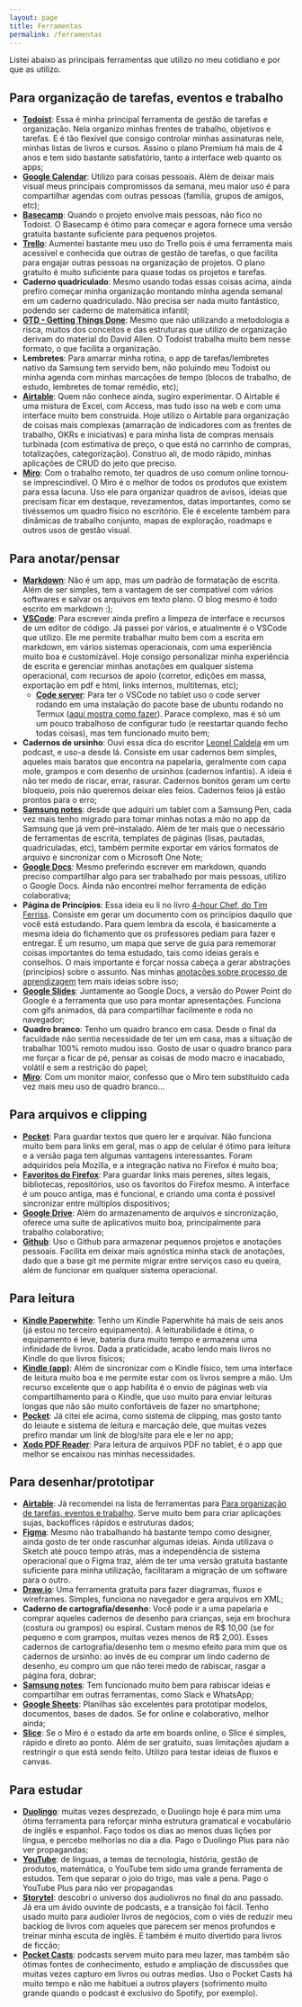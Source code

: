 ```yaml
---
layout: page
title: Ferramentas
permalink: /ferramentas
---
```


Listei abaixo as principais ferramentas que utilizo no meu cotidiano e por que as utilizo.

## Para organização de tarefas, eventos e trabalho

- [**Todoist**](https://todoist.com/pt-BR): Essa é minha principal ferramenta de gestão de tarefas e organização. Nela organizo minhas frentes de trabalho, objetivos e tarefas. E é tão flexível que consigo controlar minhas assinaturas nele, minhas listas de livros e cursos. Assino o plano Premium há mais de 4 anos e tem sido bastante satisfatório, tanto a interface web quanto os apps;
- [**Google Calendar**](https://calendar.google.com/): Utilizo para coisas pessoais. Além de deixar mais visual meus principais compromissos da semana, meu maior uso é para compartilhar agendas com outras pessoas (família, grupos de amigos, etc);
- [**Basecamp**](https://basecamp.com/): Quando o projeto envolve mais pessoas, não fico no Todoist. O Basecamp é ótimo para começar e agora fornece uma versão gratuita bastante suficiente para pequenos projetos.
- [**Trello**](https://trello.com/): Aumentei bastante meu uso do Trello pois é uma ferramenta mais acessível e conhecida que outras de gestão de tarefas, o que facilita para engajar outras pessoas na organização de projetos. O plano gratuito é muito suficiente para quase todas os projetos e tarefas.
- **Caderno quadriculado**: Mesmo usando todas essas coisas acima, ainda prefiro começar minha organização montando minha agenda semanal em um caderno quadriculado. Não precisa ser nada muito fantástico, podendo ser caderno de matemática infantil;
- [**GTD - Getting Things Done**](https://www.amazon.com.br/arte-fazer-acontecer-Estrat%C3%A9gias-produtividade-ebook/dp/B015YGOACS/ref=sr_1_1?__mk_pt_BR=%C3%85M%C3%85%C5%BD%C3%95%C3%91&crid=1O7P0GEXVTWFY&keywords=getting+things+done&qid=1578830209&sprefix=getting+%2Caps%2C315&sr=8-1): Mesmo que não utilizando a metodologia a risca, muitos dos conceitos e das estruturas que utilizo de organização derivam do material do David Allen. O Todoist trabalha muito bem nesse formato, o que facilita a organização.
- **Lembretes**: Para amarrar minha rotina, o app de tarefas/lembretes nativo da Samsung tem servido bem, não poluindo meu Todoist ou minha agenda com minhas marcações de tempo (blocos de trabalho, de estudo, lembretes de tomar remédio, etc);
- [**Airtable**](https://airtable.com/): Quem não conhece ainda, sugiro experimentar. O Airtable é uma mistura de Excel, com Access, mas tudo isso na web e com uma interface muito bem construída. Hoje utilizo o Airtable para organização de coisas mais complexas (amarração de indicadores com as frentes de trabalho, OKRs e iniciativas) e para minha lista de compras mensais turbinada (com estimativa de preço, o que está no carrinho de compras, totalizações, categorização). Construo ali, de modo rápido, minhas aplicações de CRUD do jeito que preciso.
- [**Miro**](https://miro.com/): Com o trabalho remoto, ter quadros de uso comum online tornou-se imprescindível. O Miro é o melhor de todos os produtos que existem para essa lacuna. Uso ele para organizar quadros de avisos, ideias que precisam ficar em destaque, revezamentos, datas importantes, como se tivéssemos um quadro físico no escritório. Ele é excelente também para dinâmicas de trabalho conjunto, mapas de exploração, roadmaps e outros usos de gestão visual.

## Para anotar/pensar

- [**Markdown**](https://www.markdownguide.org/): Não é um app, mas um padrão de formatação de escrita. Além de ser simples, tem a vantagem de ser compatível com vários softwares e salvar os arquivos em texto plano. O blog mesmo é todo escrito em markdown :);
- [**VSCode**](https://code.visualstudio.com/): Para escrever ainda prefiro a limpeza de interface e recursos de um editor de código. Já passei por vários, e atualmente é o VSCode que utilizo. Ele me permite trabalhar muito bem com a escrita em markdown, em vários sistemas operacionais, com uma experiência muito boa e customizável. Hoje consigo personalizar minha experiência de escrita e gerenciar minhas anotações em qualquer sistema operacional, com recursos de apoio (corretor, edições em massa, exportação em pdf e html, links internos, multitemas, etc);
  - [**Code server**](https://github.com/coder/code-server): Para ter o VSCode no tablet uso o code server rodando em uma instalação do pacote base de ubuntu rodando no Termux ([aqui mostra como fazer](https://www.codewithharry.com/blogpost/install-vs-code-in-android)). Parace complexo, mas é só um um pouco trabalhoso de configurar tudo (e reestartar quando fecho todas coisas), mas tem funcionado muito bem;
- **Cadernos de ursinho**: Ouvi essa dica do escritor [Leonel Caldela](https://twitter.com/leonelcaldela) em um podcast, e uso-a desde lá. Consiste em usar cadernos bem simples, aqueles mais baratos que encontra na papelaria, geralmente com capa mole, grampos e com desenho de ursinhos (cadernos infantis). A ideia é não ter medo de riscar, errar, rasurar. Cadernos bonitos geram um certo bloqueio, pois não queremos deixar eles feios. Cadernos feios já estão prontos para o erro;
- [**Samsung notes**](https://play.google.com/store/apps/details?id=com.samsung.android.app.notes): desde que adquiri um tablet com a Samsung Pen, cada vez mais tenho migrado para tomar minhas notas a mão no app da Samsung que já vem pré-instalado. Além de ter mais que o necessário de ferramentas de escrita, templates de páginas (lisas, pautadas, quadriculadas, etc), também permite exportar em vários formatos de arquivo e sincronizar com o Microsoft One Note;
- [**Google Docs**](https://docs.google.com/document/u/0/): Mesmo preferindo escrever em markdown, quando preciso compartilhar algo para ser trabalhado por mais pessoas, utilizo o Google Docs. Ainda não encontrei melhor ferramenta de edição colaborativa;
- **Página de Princípios**: Essa ideia eu li no livro [4-hour Chef, do Tim Ferriss](https://www.amazon.com.br/4-Hour-Chef-Cooking-Learning-Anything/dp/0547884591). Consiste em gerar um documento com os princípios daquilo que você está estudando. Para quem lembra da escola, é basicamente a mesma ideia do fichamento que os professores pediam para fazer e entregar. É um resumo, um mapa que serve de guia para rememorar coisas importantes do tema estudado, tais como ideias gerais e conselhos. O mais importante é forçar nossa cabeça a gerar abstrações (princípios) sobre o assunto. Nas minhas [anotações sobre processo de aprendizagem](aprendizagem) tem mais ideias sobre isso;
- [**Google Slides**](https://docs.google.com/presentation/u/0/): Juntamente ao Google Docs, a versão do Power Point do Google é a ferramenta que uso para montar apresentações. Funciona com gifs animados, dá para compartilhar facilmente e roda no navegador;
- **Quadro branco**: Tenho um quadro branco em casa. Desde o final da faculdade não sentia necessidade de ter um em casa, mas a situação de trabalhar 100% remoto mudou isso. Gosto de usar o quadro branco para me forçar a ficar de pé, pensar as coisas de modo macro e inacabado, volátil e sem a restrição do papel;
- [**Miro**](https://miro.com/): Com um monitor maior, confesso que o Miro tem substituído cada vez mais meu uso de quadro branco...

## Para arquivos e clipping

- [**Pocket**](https://getpocket.com/): Para guardar textos que quero ler e arquivar. Não funciona muito bem para links em geral, mas o app de celular é ótimo para leitura e a versão paga tem algumas vantagens interessantes. Foram adquiridos pela Mozilla, e a integração nativa no Firefox é muito boa;
- [**Favoritos do Firefox**](https://support.mozilla.org/pt-BR/kb/favoritos-no-firefox): Para guardar links mais perenes, sites legais, bibliotecas, repositórios, uso os favoritos do Firefox mesmo. A interface é um pouco antiga, mas é funcional, e criando uma conta é possível sincronizar entre múltiplos dispositivos;
- [**Google Drive**](https://drive.google.com/): Além do armazenamento de arquivos e sincronização, oferece uma suite de aplicativos muito boa, principalmente para trabalho colaborativo;
- [**Github**](https://github.com/): Uso o Github para armazenar pequenos projetos e anotações pessoais. Facilita em deixar mais agnóstica minha stack de anotações, dado que a base git me permite migrar entre serviços caso eu queira, além de funcionar em qualquer sistema operacional.

## Para leitura

- [**Kindle Paperwhite**](https://www.amazon.com.br/dp/B0773XBMB6?tag=msndesktopsta-20&hvadid=71468344019658&hvqmt=e&hvbmt=be&hvdev=c&ref=pd_sl_9g26kjq6zn_e&th=1): Tenho um Kindle Paperwhite há mais de seis anos (já estou no terceiro equipamento). A leiturabilidade é ótima, o equipamento é leve, bateria dura muito tempo e armazena uma infinidade de livros. Dada a praticidade, acabo lendo mais livros no Kindle do que livros físicos;
- [**Kindle (app)**](https://www.amazon.com.br/gp/digital/fiona/kcp-landing-page): Além de sincronizar com o Kindle físico, tem uma interface de leitura muito boa e me permite estar com os livros sempre a mão. Um recurso excelente que o app habilita é o envio de páginas web via compartilhamento para o Kindle, que uso muito para enviar leituras longas que não são muito confortáveis de fazer no smartphone;
- [**Pocket**](https://getpocket.com/): Já citei ele acima, como sistema de clipping, mas gosto tanto do leiaute e sistema de leitura e marcação dele, que muitas vezes prefiro mandar um link de blog/site para ele e ler no app;
- [**Xodo PDF Reader**](https://play.google.com/store/apps/details?id=com.xodo.pdf.reader&hl=pt_BR&gl=US): Para leitura de arquivos PDF no tablet, é o app que melhor se encaixou nas minhas necessidades.

## Para desenhar/prototipar

- [**Airtable**](https://airtable.com/): Já recomendei na lista de ferramentas para [Para organização de tarefas, eventos e trabalho](#para-organização-de-tarefas-eventos-e-trabalho). Serve muito bem para criar aplicações sujas, backoffices rápidos e estruturas dados;
- [**Figma**](https://www.figma.com/): Mesmo não trabalhando há bastante tempo como designer, ainda gosto de ter onde rascunhar algumas ideias. Ainda utilizava o Sketch até pouco tempo atrás, mas a independência de sistema operacional que o Figma traz, além de ter uma versão gratuita bastante suficiente para minha utilização, facilitaram a migração de um software para o outro.
- [**Draw.io**](https://app.diagrams.net/): Uma ferramenta gratuita para fazer diagramas, fluxos e wireframes. Simples, funciona no navegador e gera arquivos em XML;
- **Caderno de cartografia/desenho**: Você pode ir a uma papelaria e comprar aqueles cadernos de desenho para crianças, seja em brochura (costura ou grampos) ou espiral. Custam menos de R$ 10,00 (se for pequeno e com grampos, muitas vezes menos de R$ 2,00). Esses cadernos de cartografia/desenho tem o mesmo efeito para mim que os cadernos de ursinho: ao invés de eu comprar um lindo caderno de desenho, eu compro um que não terei medo de rabiscar, rasgar a página fora, dobrar;
- [**Samsung notes**](https://play.google.com/store/apps/details?id=com.samsung.android.app.notes): Tem funcionado muito bem para rabiscar ideias e compartilhar em outras ferramentas, como Slack e WhatsApp;
- [**Google Sheets**](https://docs.google.com/spreadsheets/u/0/): Planilhas são excelentes para prototipar modelos, documentos, bases de dados. Se for online e colaborativo, melhor ainda;
- [**Slice**](https://slice.wbrain.me/): Se o Miro é o estado da arte em boards online, o Slice é simples, rápido e direto ao ponto. Além de ser gratuito, suas limitações ajudam a restringir o que está sendo feito. Utilizo para testar ideias de fluxos e canvas.

## Para estudar

- [**Duolingo**](https://play.google.com/store/apps/details?id=com.duolingo): muitas vezes desprezado, o Duolingo hoje é para mim uma ótima ferramenta para reforçar minha estrutura gramatical e vocabulário de inglês e espanhol. Faço todos os dias ao menos duas lições por língua, e percebo melhorias no dia a dia. Pago o Duolingo Plus para não ver propagandas;
- [**YouTube**](https://www.youtube.com): de línguas, a temas de tecnologia, história, gestão de produtos, matemática, o YouTube tem sido uma grande ferramenta de estudos. Tem que separar o joio do trigo, mas vale a pena. Pago o YouTube Plus para não ver propagandas
- [**Storytel**](https://play.google.com/store/apps/details?id=grit.storytel.app): descobri o universo dos audiolivros no final do ano passado. Já era um ávido ouvinte de podcasts, e a transição foi fácil. Tenho usado muito para audioler livros de negócios, com o viés de reduzir meu backlog de livros com aqueles que parecem ser menos profundos e treinar minha escuta de inglês. E também é muito divertido para livros de ficção;
- [**Pocket Casts**](https://play.google.com/store/apps/details?id=au.com.shiftyjelly.pocketcasts): podcasts servem muito para meu lazer, mas também são ótimas fontes de conhecimento, estudo e ampliação de discussões que muitas vezes capturo em livros ou outras medias. Uso o Pocket Casts há muito tempo e não me habituei a outros players (sofrimento muito grande quando o podcast é exclusivo do Spotify, por exemplo).
